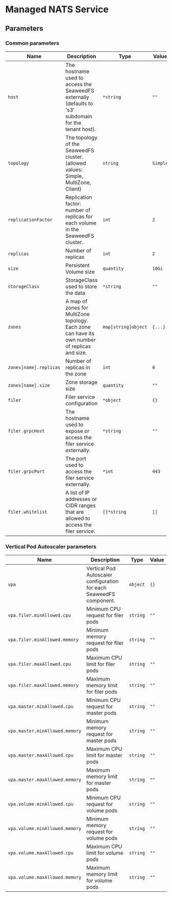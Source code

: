 # Managed NATS Service

## Parameters

### Common parameters

| Name                   | Description                                                                                            | Type                | Value    |
| ---------------------- | ------------------------------------------------------------------------------------------------------ | ------------------- | -------- |
| `host`                 | The hostname used to access the SeaweedFS externally (defaults to 's3' subdomain for the tenant host). | `*string`           | `""`     |
| `topology`             | The topology of the SeaweedFS cluster. (allowed values: Simple, MultiZone, Client)                     | `string`            | `Simple` |
| `replicationFactor`    | Replication factor: number of replicas for each volume in the SeaweedFS cluster.                       | `int`               | `2`      |
| `replicas`             | Number of replicas                                                                                     | `int`               | `2`      |
| `size`                 | Persistent Volume size                                                                                 | `quantity`          | `10Gi`   |
| `storageClass`         | StorageClass used to store the data                                                                    | `*string`           | `""`     |
| `zones`                | A map of zones for MultiZone topology. Each zone can have its own number of replicas and size.         | `map[string]object` | `{...}`  |
| `zones[name].replicas` | Number of replicas in the zone                                                                         | `int`               | `0`      |
| `zones[name].size`     | Zone storage size                                                                                      | `quantity`          | `""`     |
| `filer`                | Filer service configuration                                                                            | `*object`           | `{}`     |
| `filer.grpcHost`       | The hostname used to expose or access the filer service externally.                                    | `*string`           | `""`     |
| `filer.grpcPort`       | The port used to access the filer service externally.                                                  | `*int`              | `443`    |
| `filer.whitelist`      | A list of IP addresses or CIDR ranges that are allowed to access the filer service.                    | `[]*string`         | `[]`     |


### Vertical Pod Autoscaler parameters

| Name                           | Description                                                         | Type     | Value |
| ------------------------------ | ------------------------------------------------------------------- | -------- | ----- |
| `vpa`                          | Vertical Pod Autoscaler configuration for each SeaweedFS component. | `object` | `{}`  |
| `vpa.filer.minAllowed.cpu`     | Minimum CPU request for filer pods                                  | `string` | `""`  |
| `vpa.filer.minAllowed.memory`  | Minimum memory request for filer pods                               | `string` | `""`  |
| `vpa.filer.maxAllowed.cpu`     | Maximum CPU limit for filer pods                                    | `string` | `""`  |
| `vpa.filer.maxAllowed.memory`  | Maximum memory limit for filer pods                                 | `string` | `""`  |
| `vpa.master.minAllowed.cpu`    | Minimum CPU request for master pods                                 | `string` | `""`  |
| `vpa.master.minAllowed.memory` | Minimum memory request for master pods                              | `string` | `""`  |
| `vpa.master.maxAllowed.cpu`    | Maximum CPU limit for master pods                                   | `string` | `""`  |
| `vpa.master.maxAllowed.memory` | Maximum memory limit for master pods                                | `string` | `""`  |
| `vpa.volume.minAllowed.cpu`    | Minimum CPU request for volume pods                                 | `string` | `""`  |
| `vpa.volume.minAllowed.memory` | Minimum memory request for volume pods                              | `string` | `""`  |
| `vpa.volume.maxAllowed.cpu`    | Maximum CPU limit for volume pods                                   | `string` | `""`  |
| `vpa.volume.maxAllowed.memory` | Maximum memory limit for volume pods                                | `string` | `""`  |

